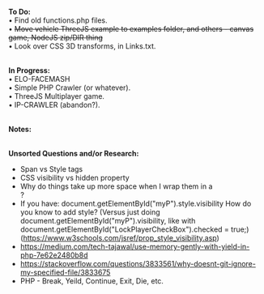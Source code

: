 <strong>To Do:</strong><br/>
• Find old functions.php files.<br/>
• <strike>Move vehicle ThreeJS example to examples folder, and others - canvas game, NodeJS zip/DIR thing</strike><br/>
• Look over CSS 3D transforms, in Links.txt.<br/>

<br/><strong>In Progress:</strong><br/>
• ELO-FACEMASH <br/>
• Simple PHP Crawler (or whatever).<br/>
• ThreeJS Multiplayer game.<br/>
• IP-CRAWLER (abandon?).<br/>

<br/><strong>Notes:</strong><br/>

<br/><strong>Unsorted Questions and/or Research:</strong><br/>
* Span vs Style tags<br/>
* CSS visibility vs hidden property<br/>
* Why do things take up more space when I wrap them in a <div>?<br/>
* If you have: document.getElementById("myP").style.visibility   How do you know to add style? (Versus just doing document.getElementById("myP").visibility, like with document.getElementById("LockPlayerCheckBox").checked = true;) (https://www.w3schools.com/jsref/prop_style_visibility.asp)<br/>
* https://medium.com/tech-tajawal/use-memory-gently-with-yield-in-php-7e62e2480b8d<br/>
* https://stackoverflow.com/questions/3833561/why-doesnt-git-ignore-my-specified-file/3833675<br/>
* PHP - Break, Yeild, Continue, Exit, Die, etc.